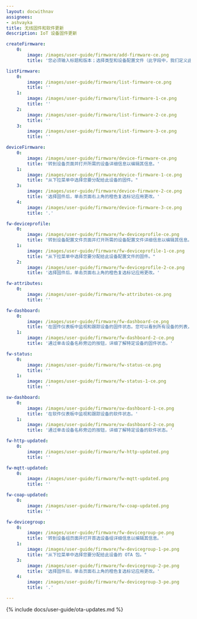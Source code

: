 ```yaml
---
layout: docwithnav
assignees:
- ashvayka
title: 无线固件和软件更新
description: IoT 设备固件更新

createFirmware:
    0:
        image: /images/user-guide/firmware/add-firmware-ce.png  
        title: '您必须输入标题和版本；选择类型和设备配置文件（此字段中，我们定义此固件将可用的设备类型；选择包含固件的文件。可以选择性地添加校验和算法和校验和。'

listFirmware:
    0:
        image: /images/user-guide/firmware/list-firmware-ce.png
        title: ''
    1:
        image: /images/user-guide/firmware/list-firmware-1-ce.png
        title: ''
    2:
        image: /images/user-guide/firmware/list-firmware-2-ce.png
        title: ''
    3:
        image: /images/user-guide/firmware/list-firmware-3-ce.png
        title: ''

deviceFirmware:
    0:
        image: /images/user-guide/firmware/device-firmware-ce.png
        title: '转到设备页面并打开所需的设备详细信息以编辑其信息。'
    1:
        image: /images/user-guide/firmware/device-firmware-1-ce.png
        title: "从下拉菜单中选择您要分配给此设备的固件。"
    3:
        image: /images/user-guide/firmware/device-firmware-2-ce.png
        title: '选择固件后，单击页面右上角的橙色复选标记应用更改。'
    4:
        image: /images/user-guide/firmware/device-firmware-3-ce.png
        title: '.'

fw-deviceprofile:
    0:
        image: /images/user-guide/firmware/fw-deviceprofile-ce.png
        title: '转到设备配置文件页面并打开所需的设备配置文件详细信息以编辑其信息。'
    1:
        image: /images/user-guide/firmware/fw-deviceprofile-1-ce.png
        title: "从下拉菜单中选择您要分配给此设备配置文件的固件。"
    2:
        image: /images/user-guide/firmware/fw-deviceprofile-2-ce.png
        title: '选择固件后，单击页面右上角的橙色复选标记应用更改。'

fw-attributes:
    0:
        image: /images/user-guide/firmware/fw-attributes-ce.png
        title: ''

fw-dashboard:
    0:
        image: /images/user-guide/firmware/fw-dashboard-ce.png
        title: '在固件仪表板中监视和跟踪设备的固件状态。您可以看到所有设备的列表，其中包含有关其固件的完整信息。使用页面右侧的选项卡查看更详细的状态信息。'
    1:
        image: /images/user-guide/firmware/fw-dashboard-2-ce.png
        title: '通过单击设备名称旁边的按钮，详细了解特定设备的固件状态。'

fw-status:
    0:
        image: /images/user-guide/firmware/fw-status-ce.png
        title: ''
    1:
        image: /images/user-guide/firmware/fw-status-1-ce.png
        title: ''

sw-dashboard:
    0:
        image: /images/user-guide/firmware/sw-dashboard-1-ce.png
        title: '在软件仪表板中监视和跟踪设备的软件状态。'
    1:
        image: /images/user-guide/firmware/sw-dashboard-2-ce.png
        title: '通过单击设备名称旁边的按钮，详细了解特定设备的软件状态。'

fw-http-updated:
    0:
        image: /images/user-guide/firmware/fw-http-updated.png
        title: ''

fw-mqtt-updated:
    0:
        image: /images/user-guide/firmware/fw-mqtt-updated.png
        title: ''

fw-coap-updated:
    0:
        image: /images/user-guide/firmware/fw-coap-updated.png
        title: ''

fw-devicegroup:
    0:
        image: /images/user-guide/firmware/fw-devicegroup-pe.png
        title: '转到设备组页面并打开首选设备组详细信息以编辑其信息。'
    1:
        image: /images/user-guide/firmware/fw-devicegroup-1-pe.png
        title: "从下拉菜单中选择您要分配给此设备的 OTA 包。"
    3:
        image: /images/user-guide/firmware/fw-devicegroup-2-pe.png
        title: '选择固件后，单击页面右上角的橙色复选标记应用更改。'
    4:
        image: /images/user-guide/firmware/fw-devicegroup-3-pe.png
        title: '.'

---
```



{% include docs/user-guide/ota-updates.md %}